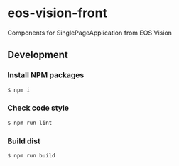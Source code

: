 # eos-vision-front
Components for SinglePageApplication from EOS Vision

## Development

### Install NPM packages

```sh
$ npm i
```

### Check code style

```sh
$ npm run lint
```

### Build dist

```sh
$ npm run build
```
